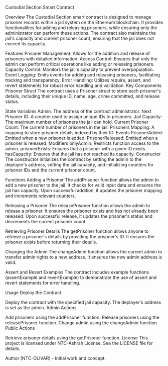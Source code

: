 Custodial Section Smart Contract

Overview
The Custodial Section smart contract is designed to manage prisoner records within a jail system on the Ethereum blockchain. It provides functionalities for adding and releasing prisoners, while ensuring only the administrator can perform these actions. The contract also maintains the jail's capacity and current prisoner count, ensuring that the jail does not exceed its capacity.

Features
Prisoner Management: Allows for the addition and release of prisoners with detailed information.
Access Control: Ensures that only the admin can perform critical operations like adding or releasing prisoners.
Capacity Control: Monitors the jail's capacity to prevent overpopulation.
Event Logging: Emits events for adding and releasing prisoners, facilitating tracking and transparency.
Error Handling: Utilizes require, assert, and revert statements for robust error handling and validation.
Key Components
Prisoner Struct
The contract uses a Prisoner struct to store each prisoner's details, including their unique ID, name, age, crime committed, and release status.

State Variables
Admin: The address of the contract administrator.
Next Prisoner ID: A counter used to assign unique IDs to prisoners.
Jail Capacity: The maximum number of prisoners the jail can hold.
Current Prisoner Count: The current number of prisoners in the jail.
Prisoners Mapping: A mapping to store prisoner details indexed by their ID.
Events
PrisonerAdded: Emitted when a new prisoner is added.
PrisonerReleased: Emitted when a prisoner is released.
Modifiers
onlyAdmin: Restricts function access to the admin.
prisonerExists: Ensures that a prisoner with a given ID exists.
hasCapacity: Ensures that the jail has not reached its capacity.
Constructor
The constructor initializes the contract by setting the admin to the deployer's address, setting the jail capacity, and initializing counters for prisoner IDs and the current prisoner count.

Functions
Adding a Prisoner
The addPrisoner function allows the admin to add a new prisoner to the jail. It checks for valid input data and ensures the jail has capacity. Upon successful addition, it updates the prisoner mapping and increments relevant counters.

Releasing a Prisoner
The releasePrisoner function allows the admin to release a prisoner. It ensures the prisoner exists and has not already been released. Upon successful release, it updates the prisoner's status and decrements the current prisoner count.

Retrieving Prisoner Details
The getPrisoner function allows anyone to retrieve a prisoner's details by providing the prisoner's ID. It ensures the prisoner exists before returning their details.

Changing the Admin
The changeAdmin function allows the current admin to transfer admin rights to a new address. It ensures the new admin address is valid.

Assert and Revert Examples
The contract includes example functions (assertExample and revertExample) to demonstrate the use of assert and revert statements for error handling.

Usage
Deploy the Contract

Deploy the contract with the specified jail capacity.
The deployer's address is set as the admin.
Admin Actions

Add prisoners using the addPrisoner function.
Release prisoners using the releasePrisoner function.
Change admin using the changeAdmin function.
Public Actions

Retrieve prisoner details using the getPrisoner function.
License
This project is licensed under NTC-Ashrah License. See the LICENSE file for details.

Author
[NTC-OLIVAR] - Initial work and concept.
